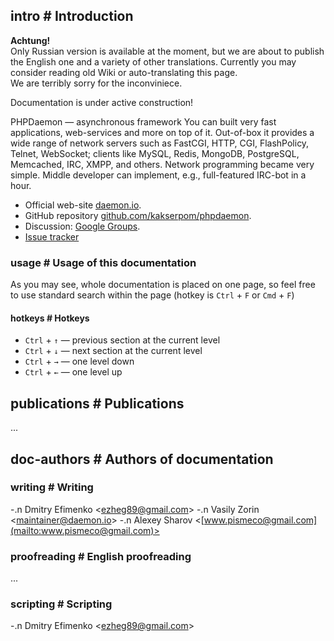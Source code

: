 <!-- import ../pvars.md -->

<!-- pvar lang en -->
<!-- pvar title Documentation &laquo; phpDaemon -->

<!-- pvar menu-examples Examples -->
<!-- pvar menu-docs Documentation -->
<!-- pvar menu-faq FAQ -->
<!-- pvar menu-tracker Issues -->
<!-- pvar menu-team Team -->
<!-- pvar menu-contribute Contribute -->
<!-- pvar menu-publications Publications -->

## intro # Introduction

<p class="doc-notice"><strong>Achtung!</strong><br />Only Russian version is available at the moment, but we are about to publish the English one and a variety of other translations. Currently you may consider reading old Wiki or auto-translating this page.<br />We are terribly sorry for the inconviniece.</p>
<p class="doc-notice">Documentation is under active construction!</p>

PHPDaemon — asynchronous framework
You can built very fast applications, web-services and more on top of it.
Out-of-box it provides a wide range of network servers such as FastCGI, HTTP, CGI, FlashPolicy, Telnet, WebSocket; clients like MySQL, Redis, MongoDB, PostgreSQL, Memcached, IRC, XMPP, and others.
Network programming became very simple. Middle developer can implement, e.g., full-featured IRC-bot in a hour.

 - Official web-site [daemon.io](http://daemon.io/).  
 - GitHub repository [github.com/kakserpom/phpdaemon](https://github.com/kakserpom/phpdaemon/).  
 - Discussion: [Google Groups](http://groups.google.com/group/phpdaemon).  
 - [Issue tracker](https://github.com/kakserpom/phpdaemon/issues)

### usage # Usage of this documentation

As you may see, whole documentation is placed on one page, so feel free to use standard search within the page (hotkey is `Ctrl`&#160;+&#160;`F` or `Cmd`&#160;+&#160;`F`)

#### hotkeys # Hotkeys

 - `Ctrl` + `↑` — previous section at the current level
 - `Ctrl` + `↓` — next section at the current level
 - `Ctrl` + `→` — one level down
 - `Ctrl` + `←` — one level up

<!-- import install/index.md -->

<!-- import basics/index.md -->

<!-- import root/control.md -->

<!-- import root/examples.md -->

<!-- import root/app_resolver.md -->

<!-- import config/index.md -->

<!-- import development/index.md -->

<!-- import servers/index.md -->

<!-- import clients/index.md -->

<!-- import libraries/index.md -->

<!-- import applications/index.md -->

<!-- import utils/index.md -->

<!-- import structures/index.md -->

<!-- import traits/index.md -->

<!-- import network/index.md -->

<!-- import httprequest/index.md -->

<!-- import root/faq.md -->

## publications # Publications

...

<!-- import root/contribute.md -->

## doc-authors # Authors of documentation

### writing # Writing

 -.n <a target="_blank" href="https://github.com/EzheG"><i class="fa fa-github"></i></a> Dmitry Efimenko <[ezheg89@gmail.com](mailto:ezheg89@gmail.com)>
 -.n <a target="_blank" href="https://github.com/kakserpom"><i class="fa fa-github"></i></a> Vasily Zorin <[maintainer@daemon.io](mailto:maintainer@daemon.io)>
 -.n <a target="_blank" href="https://github.com/nizsheanez"><i class="fa fa-github"></i></a> Alexey Sharov <[www.pismeco@gmail.com](mailto:www.pismeco@gmail.com)>

### proofreading # English proofreading

...

### scripting # Scripting

 -.n <a target="_blank" href="https://github.com/EzheG"><i class="fa fa-github"></i></a> Dmitry Efimenko <[ezheg89@gmail.com](mailto:ezheg89@gmail.com)>
